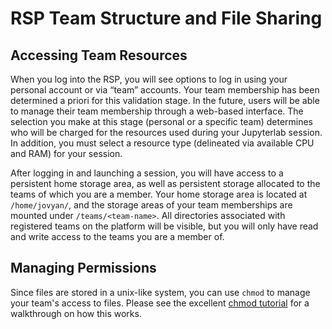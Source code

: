 # RSP Team Structure and File Sharing

## Accessing Team Resources
When you log into the RSP, you will see options to log in using your personal account or via “team” accounts. Your team membership has been determined a priori for this validation stage. In the future, users will be able to manage their team membership through a web-based interface. The selection you make at this stage (personal or a specific team) determines who will be charged for the resources used during your Jupyterlab session. In addition, you must select a resource type (delineated via available CPU and RAM) for your session. 

After logging in and launching a session, you will have access to a persistent home storage area, as well as persistent storage allocated to the teams of which you are a member. Your home storage area is located at `/home/jovyan/`, and the storage areas of your team memberships are mounted under `/teams/<team-name>`. All directories associated with registered teams on the platform will be visible, but you will only have read and write access to the teams you are a member of.

## Managing Permissions
Since files are stored in a unix-like system, you can use `chmod` to manage your team's access to files. Please see the excellent [chmod tutorial](https://catcode.com/teachmod/index.html) for a walkthrough on how this works.
